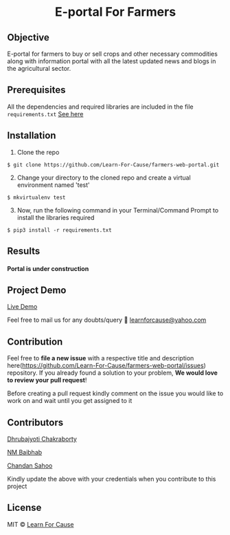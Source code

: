 <h1 align="center">E-portal For Farmers</h1>

##  Objective
E-portal for farmers to buy or sell crops and other necessary commodities along with information portal with all the latest updated news and blogs in the agricultural sector.

##  Prerequisites

All the dependencies and required libraries are included in the file <code>requirements.txt</code> [See here]()

##  Installation
1. Clone the repo
```
$ git clone https://github.com/Learn-For-Cause/farmers-web-portal.git
```

2. Change your directory to the cloned repo and create a virtual environment named 'test'
```
$ mkvirtualenv test
```

3. Now, run the following command in your Terminal/Command Prompt to install the libraries required
```
$ pip3 install -r requirements.txt
```

##  Results

#### Portal is under construction

## Project Demo

[Live Demo](https://learn-for-cause.github.io/farmers-web-portal/)

Feel free to mail us for any doubts/query 
:email: learnforcause@yahoo.com

## Contribution
Feel free to **file a new issue** with a respective title and description here(https://github.com/Learn-For-Cause/farmers-web-portal/issues) repository. If you already found a solution to your problem, **We would love to review your pull request**! 

Before creating a pull request kindly comment on the issue you would like to work on and wait until you get assigned to it

## Contributors
[Dhrubajyoti Chakraborty](https://github.com/dhrubajyoti89)

[NM Baibhab](https://github.com/nmbaibhab)

[Chandan Sahoo](https://github.com/chandansahoo)



Kindly update the above with your credentials when you contribute to this project

## License
MIT © [Learn For Cause](https://github.com/learnforcause/farmers-portal/blob/master/LICENSE)
